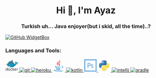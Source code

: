 <h1 align="center">Hi 👋, I'm Ayaz</h1>
<h3 align="center">Turkish uh... Java enjoyer(but i skid, all the time)..?</h3>

[![GitHub WidgetBox](https://github-widgetbox.vercel.app/api/profile?username=Ayazerzurum2&data=repositories)](https://github.com/Jurredr/github-widgetbox)

<h3 align="left">Languages and Tools:</h3>
<p align="left"> <a href="https://www.docker.com/" target="_blank" rel="noreferrer"> <img src="https://raw.githubusercontent.com/devicons/devicon/master/icons/docker/docker-original-wordmark.svg" alt="docker" width="40" height="40"/> </a> <a href="https://git-scm.com/" target="_blank" rel="noreferrer"> <img src="https://www.vectorlogo.zone/logos/git-scm/git-scm-icon.svg" alt="git" width="40" height="40"/> </a> <a href="https://heroku.com" target="_blank" rel="noreferrer"> <img src="https://www.vectorlogo.zone/logos/heroku/heroku-icon.svg" alt="heroku" width="40" height="40"/> </a> <a href="https://www.java.com" target="_blank" rel="noreferrer"> <img src="https://raw.githubusercontent.com/devicons/devicon/master/icons/java/java-original.svg" alt="java" width="40" height="40"/> </a> <a href="https://kotlinlang.org" target="_blank" rel="noreferrer"> <img src="https://www.vectorlogo.zone/logos/kotlinlang/kotlinlang-icon.svg" alt="kotlin" width="40" height="40"/> </a> <a href="https://www.photoshop.com/en" target="_blank" rel="noreferrer"> <img src="https://raw.githubusercontent.com/devicons/devicon/master/icons/photoshop/photoshop-line.svg" alt="photoshop" width="40" height="40"/> </a> <a href="https://www.python.org" target="_blank" rel="noreferrer"> <img src="https://raw.githubusercontent.com/devicons/devicon/master/icons/python/python-original.svg" alt="python" width="40" height="40"/> <a href="https://www.jetbrains.com/idea/" target="_blank" rel="noreferrer"> <img src="https://avatars.githubusercontent.com/u/878437?s=88&v=4" alt="intellij" width="40" height="40"/> <a href="https://gradle.org/" target="_blank" rel="noreferrer"> <img src="https://avatars.githubusercontent.com/u/124156?s=200&v=4" alt="gradle" width="40" height="40"/> </a> </p>

